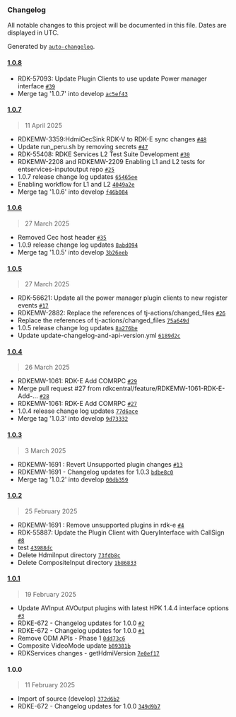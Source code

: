 ### Changelog

All notable changes to this project will be documented in this file. Dates are displayed in UTC.

Generated by [`auto-changelog`](https://github.com/CookPete/auto-changelog).

#### [1.0.8](https://github.com/rdkcentral/entservices-inputoutput/compare/1.0.7...1.0.8)

- RDK-57093: Update Plugin Clients to use update Power manager interface [`#39`](https://github.com/rdkcentral/entservices-inputoutput/pull/39)
- Merge tag '1.0.7' into develop [`ac5ef43`](https://github.com/rdkcentral/entservices-inputoutput/commit/ac5ef4349be7cb05477dfbe9785aa1a60d1293a1)

#### [1.0.7](https://github.com/rdkcentral/entservices-inputoutput/compare/1.0.6...1.0.7)

> 11 April 2025

- RDKEMW-3359:HdmiCecSink RDK-V to RDK-E sync changes [`#48`](https://github.com/rdkcentral/entservices-inputoutput/pull/48)
- Update run_peru.sh by removing secrets [`#47`](https://github.com/rdkcentral/entservices-inputoutput/pull/47)
- RDK-55408: RDKE Services L2 Test Suite Development [`#30`](https://github.com/rdkcentral/entservices-inputoutput/pull/30)
- RDKEMW-2208 and RDKEMW-2209 Enabling L1 and L2 tests for entservices-inputoutput repo [`#25`](https://github.com/rdkcentral/entservices-inputoutput/pull/25)
- 1.0.7 release change log updates [`65465ee`](https://github.com/rdkcentral/entservices-inputoutput/commit/65465ee6c7cc800f3639a616209560ba800a3173)
- Enabling workflow for L1 and L2 [`4049a2e`](https://github.com/rdkcentral/entservices-inputoutput/commit/4049a2eb188efede1c1547be50847d29ddcb9e03)
- Merge tag '1.0.6' into develop [`f46b084`](https://github.com/rdkcentral/entservices-inputoutput/commit/f46b084ed21e61d89e20868eacdea4ba8198266d)

#### [1.0.6](https://github.com/rdkcentral/entservices-inputoutput/compare/1.0.5...1.0.6)

> 27 March 2025

- Removed Cec host header [`#35`](https://github.com/rdkcentral/entservices-inputoutput/pull/35)
- 1.0.9 release change log updates [`8abd094`](https://github.com/rdkcentral/entservices-inputoutput/commit/8abd09439355af4041436e562c4590769b55bc0c)
- Merge tag '1.0.5' into develop [`3b26eeb`](https://github.com/rdkcentral/entservices-inputoutput/commit/3b26eebfdf0e992e369e5cd3cdc981748c9cdb69)

#### [1.0.5](https://github.com/rdkcentral/entservices-inputoutput/compare/1.0.4...1.0.5)

> 27 March 2025

- RDK-56621: Update all the power manager plugin clients to new register events [`#17`](https://github.com/rdkcentral/entservices-inputoutput/pull/17)
- RDKEMW-2882: Replace the references of tj-actions/changed_files [`#26`](https://github.com/rdkcentral/entservices-inputoutput/pull/26)
- Replace the references of tj-actions/changed_files [`75a649d`](https://github.com/rdkcentral/entservices-inputoutput/commit/75a649d0c19c9f017701ddf408d3bbaf14680529)
- 1.0.5 release change log updates [`8a276be`](https://github.com/rdkcentral/entservices-inputoutput/commit/8a276be4f917dc4e00110ff4cf1456d3d067a0fe)
- Update update-changelog-and-api-version.yml [`6189d2c`](https://github.com/rdkcentral/entservices-inputoutput/commit/6189d2cf132847a726a2f7ca9e950b112e150ec4)

#### [1.0.4](https://github.com/rdkcentral/entservices-inputoutput/compare/1.0.3...1.0.4)

> 26 March 2025

- RDKEMW-1061: RDK-E Add COMRPC [`#29`](https://github.com/rdkcentral/entservices-inputoutput/pull/29)
- Merge pull request #27 from rdkcentral/feature/RDKEMW-1061-RDK-E-Add-… [`#28`](https://github.com/rdkcentral/entservices-inputoutput/pull/28)
- RDKEMW-1061: RDK-E Add COMRPC [`#27`](https://github.com/rdkcentral/entservices-inputoutput/pull/27)
- 1.0.4 release change log updates [`77d6ace`](https://github.com/rdkcentral/entservices-inputoutput/commit/77d6ace1230f6d08fe2604f4de0673bb16fbebe2)
- Merge tag '1.0.3' into develop [`9d73332`](https://github.com/rdkcentral/entservices-inputoutput/commit/9d7333267973f791c7183192c7fce499cbc26efc)

#### [1.0.3](https://github.com/rdkcentral/entservices-inputoutput/compare/1.0.2...1.0.3)

> 3 March 2025

- RDKEMW-1691 : Revert Unsupported plugin changes  [`#13`](https://github.com/rdkcentral/entservices-inputoutput/pull/13)
- RDKEMW-1691 - Changelog updates for 1.0.3 [`bdbe8c0`](https://github.com/rdkcentral/entservices-inputoutput/commit/bdbe8c0e9572f79e390106242ca7b84880a208ad)
- Merge tag '1.0.2' into develop [`00db359`](https://github.com/rdkcentral/entservices-inputoutput/commit/00db359737a5db24230be599bbe5f3b0345b9673)

#### [1.0.2](https://github.com/rdkcentral/entservices-inputoutput/compare/1.0.1...1.0.2)

> 25 February 2025

- RDKEMW-1691 : Remove unsupported plugins in rdk-e [`#4`](https://github.com/rdkcentral/entservices-inputoutput/pull/4)
- RDK-55887: Update the Plugin Client with QueryInterface with CallSign [`#8`](https://github.com/rdkcentral/entservices-inputoutput/pull/8)
- test [`43988dc`](https://github.com/rdkcentral/entservices-inputoutput/commit/43988dcac9cd750a0afab83f2e85c44f3cb79b7b)
- Delete HdmiInput directory [`73fdb8c`](https://github.com/rdkcentral/entservices-inputoutput/commit/73fdb8c516741a054e8e9026816a6fd92cecbbf8)
- Delete CompositeInput directory [`1b86833`](https://github.com/rdkcentral/entservices-inputoutput/commit/1b8683384658fe40c9bb6fcb0f5f8976b0f37db4)

#### [1.0.1](https://github.com/rdkcentral/entservices-inputoutput/compare/1.0.0...1.0.1)

> 19 February 2025

- Update AVInput AVOutput plugins with latest HPK 1.4.4 interface options [`#3`](https://github.com/rdkcentral/entservices-inputoutput/pull/3)
- RDKE-672 - Changelog updates for 1.0.0 [`#2`](https://github.com/rdkcentral/entservices-inputoutput/pull/2)
- RDKE-672 - Changelog updates for 1.0.0 [`#1`](https://github.com/rdkcentral/entservices-inputoutput/pull/1)
- Remove ODM APIs - Phase 1 [`0dd73c6`](https://github.com/rdkcentral/entservices-inputoutput/commit/0dd73c6e92a8b197fa2bb8a1d0e7614c0acb3d0b)
- Composite VideoMode update [`b89381b`](https://github.com/rdkcentral/entservices-inputoutput/commit/b89381be1c5931a918fbf0c677e9539503185245)
- RDKServices changes - getHdmiVersion [`7e0ef17`](https://github.com/rdkcentral/entservices-inputoutput/commit/7e0ef17e4baed5ff3449b645cf3c56211c39c76c)

#### 1.0.0

> 11 February 2025

- Import of source (develop) [`372d6b2`](https://github.com/rdkcentral/entservices-inputoutput/commit/372d6b20ee46251ab21e35d600c381a570428ab4)
- RDKE-672 - Changelog updates for 1.0.0 [`349d9b7`](https://github.com/rdkcentral/entservices-inputoutput/commit/349d9b762cb935487511b69c9f05ae52871d2b03)

